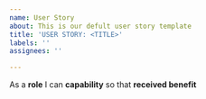 ```yaml
---
name: User Story
about: This is our defult user story template
title: 'USER STORY: <TITLE>'
labels: ''
assignees: ''

---
```


As a **role** I can **capability** so that **received benefit**
